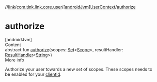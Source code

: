 //[link](../../index.md)/[com.tink.link.core.user](../index.md)/[[androidJvm]UserContext](index.md)/[authorize](authorize.md)



# authorize  
[androidJvm]  
Content  
abstract fun [authorize](authorize.md)(scopes: [Set](https://kotlinlang.org/api/latest/jvm/stdlib/kotlin.collections/-set/index.html)<[Scope](../../com.tink.model.user/[android-jvm]-scope/index.md)>, resultHandler: [ResultHandler](../../com.tink.service.handler/[android-jvm]-result-handler/index.md)<[String](https://kotlinlang.org/api/latest/jvm/stdlib/kotlin/-string/index.html)>)  
More info  


Authorize your user towards a new set of scopes. These scopes needs to be enabled for your [clientId](../../com.tink.service.network/[android-jvm]-tink-configuration/o-auth-client-id.md).

  



